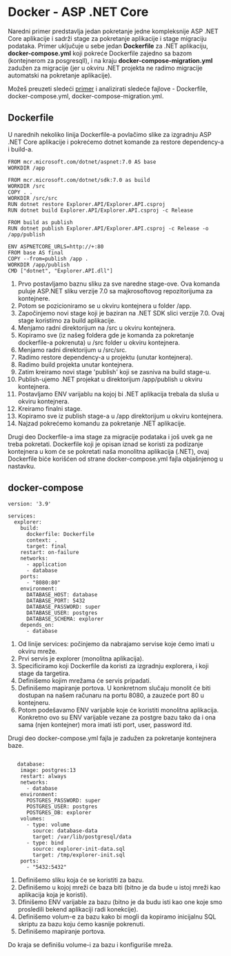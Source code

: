 # Docker - ASP .NET Core

Naredni primer predstavlja jedan pokretanje jedne kompleksnije ASP .NET Core  aplikacije i sadrži stage za pokretanje aplikacije i stage migraciju podataka. Primer uključuje u sebe jedan <b>Dockerfile</b> za .NET aplikaciju, <b>docker-compose.yml</b> koji pokreće Dockerfile zajedno sa bazom (kontejnerom za posgresqll), i na kraju <b>docker-compose-migration.yml</b> zadužen za migracije (jer u okviru .NET projekta ne radimo migracije automatski na pokretanje aplikacije).  

Možeš preuzeti sledeći <a href='#'>primer</a> i analizirati sledeće fajlove - Dockerfile, docker-compose.yml, docker-compose-migration.yml.  

## Dockerfile

U narednih nekoliko linija Dockerfile-a povlačimo slike za izgradnju ASP .NET Core aplikacije i pokrećemo dotnet komande za restore dependency-a i build-a.  

```code
FROM mcr.microsoft.com/dotnet/aspnet:7.0 AS base
WORKDIR /app

FROM mcr.microsoft.com/dotnet/sdk:7.0 as build
WORKDIR /src
COPY . .
WORKDIR /src/src
RUN dotnet restore Explorer.API/Explorer.API.csproj
RUN dotnet build Explorer.API/Explorer.API.csproj -c Release

FROM build as publish
RUN dotnet publish Explorer.API/Explorer.API.csproj -c Release -o /app/publish

ENV ASPNETCORE_URLS=http://+:80
FROM base AS final
COPY --from=publish /app .
WORKDIR /app/publish
CMD ["dotnet", "Explorer.API.dll"]
```
1. Prvo postavljamo baznu sliku za sve naredne stage-ove. Ova komanda puluje ASP.NET sliku verzije 7.0 sa majkrosoftovog repozitorijuma za kontejnere.  
2. Potom se pozicioniramo se u okviru kontejnera u folder /app.  
3. Započinjemo novi stage koji je baziran na .NET SDK slici verzije 7.0. Ovaj stage koristimo za build aplikacije.  
4. Menjamo radni direktorijum na /src u okviru kontejnera.  
5. Kopiramo sve (iz našeg foldera gde je komanda za pokretanje dockerfile-a pokrenuta) u /src folder u okviru kontejnera.  
6. Menjamo radni direktorijum u /src/src.  
7. Radimo restore dependency-a u projektu (unutar kontejnera).  
8. Radimo build projekta unutar kontejnera.
9. Zatim kreiramo novi stage 'publish' koji se zasniva na build stage-u.  
10. Publish-ujemo .NET projekat u direktorijum /app/publish u okviru kontejnera.
11. Postavljamo ENV varijablu na kojoj bi .NET aplikacija trebala da sluša u okviru kontejnera.  
12. Kreiramo finalni stage.  
13. Kopiramo sve iz publish stage-a u /app direktorijum u okviru kontejnera.  
14. Najzad pokrećemo komandu za pokretanje .NET aplikacije.

Drugi deo Dockerfile-a ima stage za migracije podataka i još uvek ga ne treba pokretati. Dockerfile koji je opisan iznad se koristi za podizanje kontejnera u kom će se pokretati naša monolitna aplikacija (.NET), ovaj Dockerfile biće korišćen od strane docker-compose.yml fajla objašnjenog u nastavku.  

## docker-compose

```code
version: '3.9'

services:
  explorer:
    build:
      dockerfile: Dockerfile
      context: .
      target: final
    restart: on-failure
    networks:
      - application
      - database
    ports:
      - "8080:80"
    environment:
      DATABASE_HOST: database
      DATABASE_PORT: 5432
      DATABASE_PASSWORD: super
      DATABASE_USER: postgres
      DATABASE_SCHEMA: explorer
    depends_on:
      - database
```

1. Od linije services: počinjemo da nabrajamo servise koje ćemo imati u okviru mreže. 
2. Prvi servis je explorer (monolitna aplikacija).  
3. Specificiramo koji Dockerfile da koristi za izgradnju explorera, i koji stage da targetira.  
4. Definišemo kojim mrežama će servis pripadati.  
5. Definišemo mapiranje portova. U konkretnom slučaju monolit će biti dostupan na našem računaru na portu 8080, a zauzeće port 80 u kontejneru.   
6. Potom podešavamo ENV varijable koje će koristiti monolitna aplikacija. Konkretno ovo su ENV varijable vezane za postgre bazu tako da i ona sama (njen kontejner) mora imati isti port, user, password itd.

Drugi deo docker-compose.yml fajla je zadužen za pokretanje kontejnera baze.

```code

   database:
    image: postgres:13
    restart: always
    networks:
      - database
    environment:
      POSTGRES_PASSWORD: super
      POSTGRES_USER: postgres
      POSTGRES_DB: explorer
    volumes:
      - type: volume
        source: database-data
        target: /var/lib/postgresql/data
      - type: bind
        source: explorer-init-data.sql
        target: /tmp/explorer-init.sql
    ports:
      - "5432:5432"
 ```

1. Definišemo sliku koja će se koristiti za bazu.  
2. Definišemo u kojoj mreži će baza biti (bitno je da bude u istoj mreži kao aplikacija koja je koristi).  
3. Dfinišemo ENV varijable za bazu (bitno je da budu isti kao one koje smo prosledili bekend aplikaciji radi konekcije).
4. Definišemo volum-e za bazu kako bi mogli da kopiramo inicijalnu SQL skriptu za bazu koju ćemo kasnije pokrenuti.
5. Definišemo mapiranje portova.  
   
Do kraja se definišu volume-i za bazu i konfiguriše mreža.





